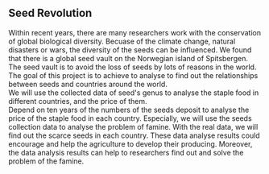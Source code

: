 Seed Revolution
--------------------------------------------
Within recent years, there are many researchers work with the conservation of global biological diversity.  Becuase of the 
climate change, natural disasters or wars, the diversity of the seeds can be influenced. We found that there is a global seed 
vault on the Norwegian island of Spitsbergen. The seed vault is to avoid the loss of seeds by lots of reasons in the world. 
The goal of this project is to achieve to analyse to find out the relationships between seeds and countries around the world.  
We will use the collected data of seed's genus to analyse the staple food in different countries, and the price of them.  
Depend on ten years of the numbers of the seeds deposit to analyse the price of the staple food in each country. Especially, 
we will use the seeds collection data to analyse the problem of famine.  With the real data, we will find out the scarce seeds 
in each country. These data analyse results could encourage and help the agriculture to develop their producing. Moreover, the 
data analysis results can help to researchers find out and solve the problem of the famine.
